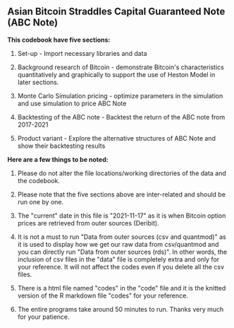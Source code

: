 ## Asian Bitcoin Straddles Capital Guaranteed Note (ABC Note)

**This codebook have five sections:**

1. Set-up - Import necessary libraries and data

2. Background research of Bitcoin - demonstrate Bitcoin's characteristics 
quantitatively and graphically to support the use of Heston Model 
in later sections.

3. Monte Carlo Simulation pricing - optimize parameters in the simulation and 
use simulation to price ABC Note

4. Backtesting of the ABC note - Backtest the return of the ABC note from 
2017-2021

5. Product variant - Explore the alternative structures of ABC Note and show 
their backtesting results

**Here are a few things to be noted:**

1. Please do not alter the file locations/working directories of the data and
the codebook.

2. Please note that the five sections above are inter-related and 
should be run one by one.

3. The "current" date in this file is "2021-11-17" as it is when Bitcoin option 
prices are retrieved from outer sources (Deribit).

4. It is not a must to run "Data from outer sources (csv and quantmod)" as it 
is used to display how we get our raw data from csv/quantmod and you can 
directly run "Data from outer sources (rds)". In other words, the inclusion 
of csv files in the "data" file is completely extra and only for your reference.
It will not affect the codes even if you delete all the csv files.

5. There is a html file named "codes" in the "code" file and it is the knitted
version of the R markdown file "codes" for your reference.

6. The entire programs take around 50 minutes to run. Thanks very much for 
your patience.
